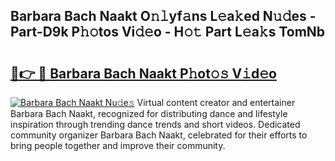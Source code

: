 ## Barbara Bach Naakt O𝚗𝚕yf𝚊ns L𝚎a𝚔ed N𝚞𝚍es - Part-D9k P𝚑𝚘tos Vi𝚍𝚎o - H𝚘𝚝 Part L𝚎a𝚔s TomNb

# <h2><a href="http://kfa1z2.oniu.top/?m=Barbara+Bach+Naakt">🔗👉 🔴 Barbara Bach Naakt P𝚑ot𝚘𝚜 V𝚒d𝚎o</a></h2>

[![Barbara Bach Naakt Nu𝚍e𝚜](https://i.imgur.com/0qMVB7G.gif)](http://kfa1z2.oniu.top/?m=Barbara+Bach+Naakt)
Virtual content creator and entertainer Barbara Bach Naakt, recognized for distributing dance and lifestyle inspiration through trending dance trends and short videos. Dedicated community organizer Barbara Bach Naakt, celebrated for their efforts to bring people together and improve their community.  

